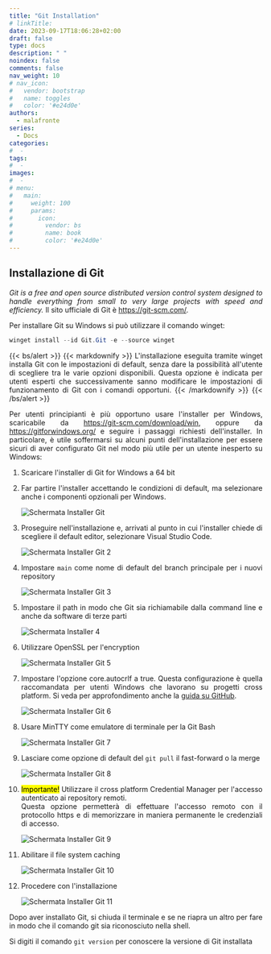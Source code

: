 ```yaml
---
title: "Git Installation"
# linkTitle:
date: 2023-09-17T18:06:28+02:00
draft: false
type: docs
description: " "
noindex: false
comments: false
nav_weight: 10
# nav_icon:
#   vendor: bootstrap
#   name: toggles
#   color: '#e24d0e'
authors:
  - malafronte
series:
  - Docs
categories:
#  - 
tags:
#  - 
images:
#  - 
# menu:
#   main:
#     weight: 100
#     params:
#       icon:
#         vendor: bs
#         name: book
#         color: '#e24d0e'
---
```

<style>p {text-align: justify}</style>

## Installazione di Git

*Git is a free and open source distributed version control system designed to handle everything from small to very large projects with speed and efficiency.*
Il sito ufficiale di Git è <https://git-scm.com/>.

Per installare Git su Windows si può utilizzare il comando winget:

```ps1
winget install --id Git.Git -e --source winget
```

{{< bs/alert >}}
{{< markdownify >}}
L'installazione eseguita tramite winget installa Git con le impostazioni di default, senza dare la possibilità all'utente di scegliere tra le varie opzioni disponibili. Questa opzione è indicata per utenti esperti che successivamente sanno modificare le impostazioni di funzionamento di Git con i comandi opportuni.
{{< /markdownify >}}
{{< /bs/alert >}}

Per utenti principianti è più opportuno usare l'installer per Windows, scaricabile da <https://git-scm.com/download/win>, oppure da <https://gitforwindows.org/> e seguire i passaggi richiesti dell'installer. In particolare, è utile soffermarsi su alcuni punti dell'installazione per essere sicuri di aver configurato Git nel modo più utile per un utente inesperto su Windows:

1. Scaricare l'installer di Git for Windows a 64 bit
2. Far partire l'installer accettando le condizioni di default, ma selezionare anche i componenti opzionali per Windows.

    ![Schermata Installer Git](installerGit1.png)

3. Proseguire nell'installazione e, arrivati al punto in cui l'installer chiede di scegliere il default editor, selezionare Visual Studio Code.

    ![Schermata Installer Git 2](installerGit2.png)

4. Impostare `main` come nome di default del branch principale per i nuovi repository

    ![Schermata Installer Git 3](installerGit3.png)

5. Impostare il path in modo che Git sia richiamabile dalla command line e anche da software di terze parti

    ![Schermata Installer 4](installerGit4.png)

6. Utilizzare OpenSSL per l'encryption

   ![Schermata Installer Git 5](installerGit5.png)

7. Impostare l'opzione core.autocrlf a true. Questa configurazione è quella raccomandata per utenti Windows che lavorano su progetti cross platform. Si veda per approfondimento anche la [guida su GitHub](https://docs.github.com/en/get-started/getting-started-with-git/configuring-git-to-handle-line-endings).

   ![Schermata Installer Git 6](installerGit6.png)

8. Usare MinTTY come emulatore di terminale per la Git Bash

    ![Schermata Installer Git 7](installerGit7.png)

9. Lasciare come opzione di default del `git pull` il fast-forward o la merge

    ![Schermata Installer Git 8](installerGit8.png)

10. <mark>Importante!</mark> Utilizzare il cross platform Credential Manager per l'accesso autenticato ai repository remoti.  
Questa opzione permetterà di effettuare l'accesso remoto con il protocollo https e di memorizzare in maniera permanente le credenziali di accesso.

    ![Schermata Installer Git 9](installerGit9.png)

11. Abilitare il file system caching

    ![Schermata Installer Git 10 ](installerGit10.png)

12. Procedere con l'installazione

    ![Schermata Installer Git 11 ](installerGit11.png)

Dopo aver installato Git, si chiuda il terminale e se ne riapra un altro per fare in modo che il comando git sia riconosciuto nella shell.

Si digiti il comando `git version` per conoscere la versione di Git installata
